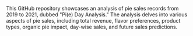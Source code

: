 This GitHub repository showcases an analysis of pie sales records from 2019 to 2021, dubbed "Pi(e) Day Analysis." The analysis delves into various aspects of pie sales, including total revenue, flavor preferences, product types, organic pie impact, day-wise sales, and future sales predictions.
